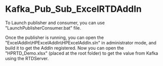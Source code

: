 # Kafka_Pub_Sub_ExcelRTDAddIn
To Launch publisher and consumer, you can use "LaunchPublisherConsumer.bat" file.

Once the publisher is running, you can open the "ExcelAddIn\HPExcelAddIn\HPExcelAddIn.sln" in administrator mode, and build it to get the AddIn registered.
Now you can open the "HPRTD_Demo.xlsx" (placed at the root folder) to get the value from Kafka using the RTDServer.
